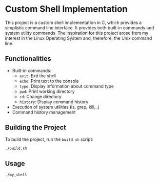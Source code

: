 # Custom Shell Implementation

This project is a custom shell implementation in C, which provides a simplistic command line interface. It provides both built-in commands and system utility commands. The inspiration for this project arose from my interest in the Linux Operating System and, therefore, the Unix command line.

## Functionalities
- Built-in commands:
  - `exit`: Exit the shell
  - `echo`: Print text to the console
  - `type`: Display information about command type
  - `pwd`: Print working directory
  - `cd`: Change directory
  - `history`: Display command history
- Execution of system utilities (ls, grep, kill,..)
- Command history management

## Building the Project
To build the project, run the `build.sh` script:

```bash
./build.sh
```

## Usage
```bash
./my_shell
```
